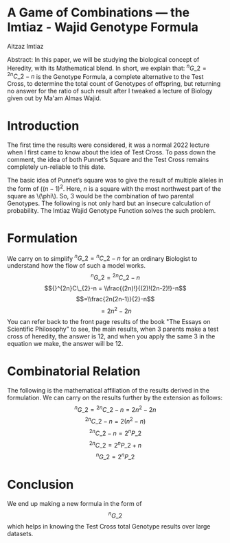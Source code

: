 A Game of Combinations — the Imtiaz - Wajid Genotype Formula
============================================================

Aitzaz Imtiaz

Abstract: In this paper, we will be studying the biological concept of Heredity, with its Mathematical blend. In short, we explain that: ${}^{n}G\_{2}={}^{2n}C\_{2}-n$ is the Genotype Formula, a complete alternative to the Test Cross, to determine the total count of Genotypes of offspring, but returning no answer for the ratio of such result after I tweaked a lecture of Biology given out by Ma'am Almas Wajid.

Introduction
============

The first time the results were considered, it was a normal 2022 lecture when I first came to know about the idea of Test Cross. To pass down the comment, the idea of both Punnet’s Square and the Test Cross remains completely un-reliable to this date.

The basic idea of Punnet’s square was to give the result of multiple alleles in the form of $((n-1)^2$. Here, $n$ is a square with the most northwest part of the square as \\(\\phi\\). So, 3 would be the combination of two parental Genotypes. The following is not only hard but an insecure calculation of probability. The Imtiaz Wajid Genotype Function solves the such problem.

Formulation
===========

We carry on to simplify ${}^{n}G\_{2}={}^{n}C\_{2}-n$ for an ordinary Biologist to understand how the flow of such a model works. $${}^{n}G\_{2}={}^{2n}C\_{2}-n$$ $${}^{2n}C\_{2}-n = \\frac{(2n)!}{(2)!(2n-2)!}-n$$ $$=\\frac{2n(2n-1)}{2}-n$$ $$=2n^2-2n$$ You can refer back to the front page results of the book "The Essays on Scientific Philosophy" to see, the main results, when 3 parents make a test cross of heredity, the answer is 12, and when you apply the same 3 in the equation we make, the answer will be 12.

Combinatorial Relation
======================

The following is the mathematical affiliation of the results derived in the formulation. We can carry on the results further by the extension as follows: $${}^{n}G\_{2}={}^{2n}C\_{2}-n=2n^2-2n$$ $${}^{2n}C\_{2}-n=2(n^2-n)$$ $${}^{2n}C\_{2}-n=2{}^{n}P\_{2}$$ $${}^{2n}C\_{2}=2{}^{n}P\_{2}+n$$ $${}^{n}G\_{2}=2{}^{n}P\_{2}$$

Conclusion
==========

We end up making a new formula in the form of $${}^{n}G\_{2}$$ which helps in knowing the Test Cross total Genotype results over large datasets.
